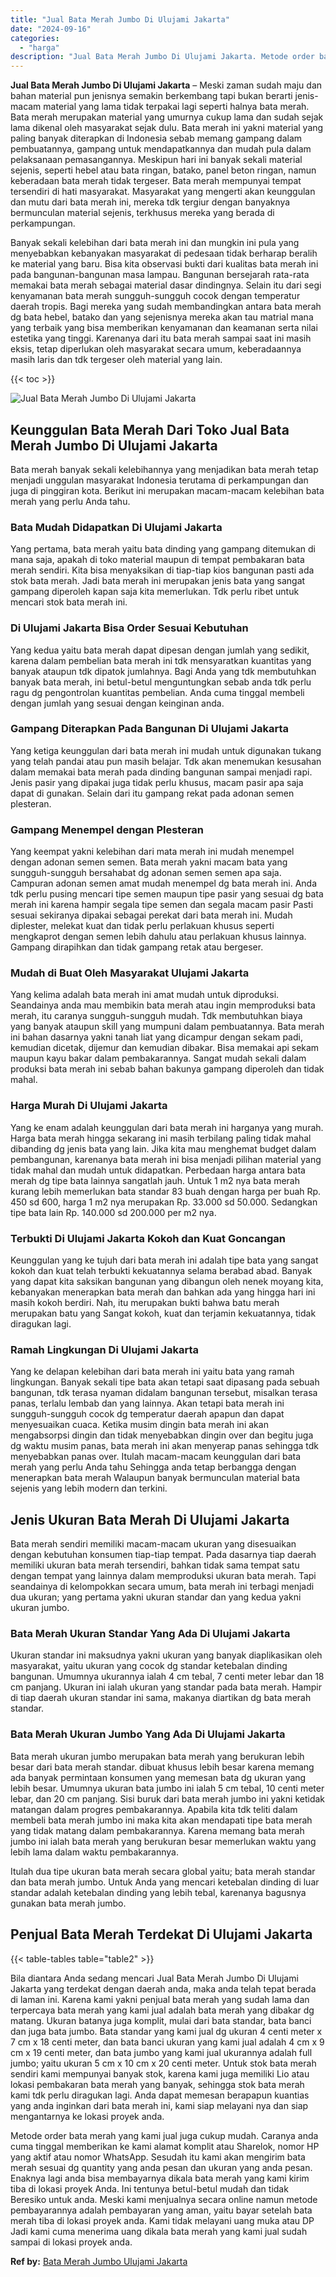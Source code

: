 ```yaml
---
title: "Jual Bata Merah Jumbo Di Ulujami Jakarta"
date: "2024-09-16"
categories: 
  - "harga"
description: "Jual Bata Merah Jumbo Di Ulujami Jakarta. Metode order bata merah yang kami jual juga cukup mudah. Caranya anda cuma tinggal memberikan ke kami alamat kompli..."
---
```


**Jual Bata Merah Jumbo Di Ulujami Jakarta** – Meski zaman sudah maju dan bahan material pun jenisnya semakin berkembang tapi bukan berarti jenis-macam material yang lama tidak terpakai lagi seperti halnya bata merah. Bata merah merupakan material yang umurnya cukup lama dan sudah sejak lama dikenal oleh masyarakat sejak dulu. Bata merah ini yakni material yang paling banyak diterapkan di Indonesia sebab memang gampang dalam pembuatannya, gampang untuk mendapatkannya dan mudah pula dalam pelaksanaan pemasangannya. Meskipun hari ini banyak sekali material sejenis, seperti hebel atau bata ringan, batako, panel beton ringan, namun keberadaan bata merah tidak tergeser. Bata merah mempunyai tempat tersendiri di hati masyarakat. Masyarakat yang mengerti akan keunggulan dan mutu dari bata merah ini, mereka tdk tergiur dengan banyaknya bermunculan material sejenis, terkhusus mereka yang berada di perkampungan.

Banyak sekali kelebihan dari bata merah ini dan mungkin ini pula yang menyebabkan kebanyakan masyarakat di pedesaan tidak berharap beralih ke material yang baru. Bisa kita observasi bukti dari kualitas bata merah ini pada bangunan-bangunan masa lampau. Bangunan bersejarah rata-rata memakai bata merah sebagai material dasar dindingnya. Selain itu dari segi kenyamanan bata merah sungguh-sungguh cocok dengan temperatur daerah tropis. Bagi mereka yang sudah membandingkan antara bata merah dg bata hebel, batako dan yang sejenisnya mereka akan tau matrial mana yang terbaik yang bisa memberikan kenyamanan dan keamanan serta nilai estetika yang tinggi. Karenanya dari itu bata merah sampai saat ini masih eksis, tetap diperlukan oleh masyarakat secara umum, keberadaannya masih laris dan tdk tergeser oleh material yang lain.

{{< toc >}}

![Jual Bata Merah Jumbo Di Ulujami Jakarta](/images/jual-bata-merah-29.png)

## Keunggulan Bata Merah Dari Toko Jual Bata Merah Jumbo Di Ulujami Jakarta

Bata merah banyak sekali kelebihannya yang menjadikan bata merah tetap menjadi unggulan masyarakat Indonesia terutama di perkampungan dan juga di pinggiran kota. Berikut ini merupakan macam-macam kelebihan bata merah yang perlu Anda tahu.

### Bata Mudah Didapatkan Di Ulujami Jakarta

Yang pertama, bata merah yaitu bata dinding yang gampang ditemukan di mana saja, apakah di toko material maupun di tempat pembakaran bata merah sendiri. Kita bisa menyaksikan di tiap-tiap kios bangunan pasti ada stok bata merah. Jadi bata merah ini merupakan jenis bata yang sangat gampang diperoleh kapan saja kita memerlukan. Tdk perlu ribet untuk mencari stok bata merah ini.

### Di Ulujami Jakarta Bisa Order Sesuai Kebutuhan

Yang kedua yaitu bata merah dapat dipesan dengan jumlah yang sedikit, karena dalam pembelian bata merah ini tdk mensyaratkan kuantitas yang banyak ataupun tdk dipatok jumlahnya. Bagi Anda yang tdk membutuhkan banyak bata merah, ini betul-betul menguntungkan sebab anda tdk perlu ragu dg pengontrolan kuantitas pembelian. Anda cuma tinggal membeli dengan jumlah yang sesuai dengan keinginan anda.

### Gampang Diterapkan Pada Bangunan Di Ulujami Jakarta

Yang ketiga keunggulan dari bata merah ini mudah untuk digunakan tukang yang telah pandai atau pun masih belajar. Tdk akan menemukan kesusahan dalam memakai bata merah pada dinding bangunan sampai menjadi rapi. Jenis pasir yang dipakai juga tidak perlu khusus, macam pasir apa saja dapat di gunakan. Selain dari itu gampang rekat pada adonan semen plesteran.

### Gampang Menempel dengan Plesteran

Yang keempat yakni kelebihan dari mata merah ini mudah menempel dengan adonan semen semen. Bata merah yakni macam bata yang sungguh-sungguh bersahabat dg adonan semen semen apa saja. Campuran adonan semen amat mudah menempel dg bata merah ini. Anda tdk perlu pusing mencari tipe semen maupun tipe pasir yang sesuai dg bata merah ini karena hampir segala tipe semen dan segala macam pasir Pasti sesuai sekiranya dipakai sebagai perekat dari bata merah ini. Mudah diplester, melekat kuat dan tidak perlu perlakuan khusus seperti mengkaprot dengan semen lebih dahulu atau perlakuan khusus lainnya. Gampang dirapihkan dan tidak gampang retak atau bergeser.

### Mudah di Buat Oleh Masyarakat Ulujami Jakarta

Yang kelima adalah bata merah ini amat mudah untuk diproduksi. Seandainya anda mau membikin bata merah atau ingin memproduksi bata merah, itu caranya sungguh-sungguh mudah. Tdk membutuhkan biaya yang banyak ataupun skill yang mumpuni dalam pembuatannya. Bata merah ini bahan dasarnya yakni tanah liat yang dicampur dengan sekam padi, kemudian dicetak, dijemur dan kemudian dibakar. Bisa memakai api sekam maupun kayu bakar dalam pembakarannya. Sangat mudah sekali dalam produksi bata merah ini sebab bahan bakunya gampang diperoleh dan tidak mahal.

### Harga Murah Di Ulujami Jakarta

Yang ke enam adalah keunggulan dari bata merah ini harganya yang murah. Harga bata merah hingga sekarang ini masih terbilang paling tidak mahal dibanding dg jenis bata yang lain. Jika kita mau menghemat budget dalam pembangunan, karenanya bata merah ini bisa menjadi pilihan material yang tidak mahal dan mudah untuk didapatkan. Perbedaan harga antara bata merah dg tipe bata lainnya sangatlah jauh. Untuk 1 m2 nya bata merah kurang lebih memerlukan bata standar 83 buah dengan harga per buah Rp. 450 sd 600, harga 1 m2 nya merupakan Rp. 33.000 sd 50.000. Sedangkan tipe bata lain Rp. 140.000 sd 200.000 per m2 nya.

### Terbukti Di Ulujami Jakarta Kokoh dan Kuat Goncangan

Keunggulan yang ke tujuh dari bata merah ini adalah tipe bata yang sangat kokoh dan kuat telah terbukti kekuatannya selama berabad abad. Banyak yang dapat kita saksikan bangunan yang dibangun oleh nenek moyang kita, kebanyakan menerapkan bata merah dan bahkan ada yang hingga hari ini masih kokoh berdiri. Nah, itu merupakan bukti bahwa batu merah merupakan batu yang Sangat kokoh, kuat dan terjamin kekuatannya, tidak diragukan lagi.

### Ramah Lingkungan Di Ulujami Jakarta

Yang ke delapan kelebihan dari bata merah ini yaitu bata yang ramah lingkungan. Banyak sekali tipe bata akan tetapi saat dipasang pada sebuah bangunan, tdk terasa nyaman didalam bangunan tersebut, misalkan terasa panas, terlalu lembab dan yang lainnya. Akan tetapi bata merah ini sungguh-sungguh cocok dg temperatur daerah apapun dan dapat menyesuaikan cuaca. Ketika musim dingin bata merah ini akan mengabsorpsi dingin dan tidak menyebabkan dingin over dan begitu juga dg waktu musim panas, bata merah ini akan menyerap panas sehingga tdk menyebabkan panas over. Itulah macam-macam keunggulan dari bata merah yang perlu Anda tahu Sehingga anda tetap berbangga dengan menerapkan bata merah Walaupun banyak bermunculan material bata sejenis yang lebih modern dan terkini.

## Jenis Ukuran Bata Merah Di Ulujami Jakarta

Bata merah sendiri memiliki macam-macam ukuran yang disesuaikan dengan kebutuhan konsumen tiap-tiap tempat. Pada dasarnya tiap daerah memiliki ukuran bata merah tersendiri, bahkan tidak sama tempat satu dengan tempat yang lainnya dalam memproduksi ukuran bata merah. Tapi seandainya di kelompokkan secara umum, bata merah ini terbagi menjadi dua ukuran; yang pertama yakni ukuran standar dan yang kedua yakni ukuran jumbo.

### Bata Merah Ukuran Standar Yang Ada Di Ulujami Jakarta

Ukuran standar ini maksudnya yakni ukuran yang banyak diaplikasikan oleh masyarakat, yaitu ukuran yang cocok dg standar ketebalan dinding bangunan. Umumnya ukurannya ialah 4 cm tebal, 7 centi meter lebar dan 18 cm panjang. Ukuran ini ialah ukuran yang standar pada bata merah. Hampir di tiap daerah ukuran standar ini sama, makanya diartikan dg bata merah standar.

### Bata Merah Ukuran Jumbo Yang Ada Di Ulujami Jakarta

Bata merah ukuran jumbo merupakan bata merah yang berukuran lebih besar dari bata merah standar. dibuat khusus lebih besar karena memang ada banyak permintaan konsumen yang memesan bata dg ukuran yang lebih besar. Umumnya ukuran bata jumbo ini ialah 5 cm tebal, 10 centi meter lebar, dan 20 cm panjang. Sisi buruk dari bata merah jumbo ini yakni ketidak matangan dalam progres pembakarannya. Apabila kita tdk teliti dalam membeli bata merah jumbo ini maka kita akan mendapati tipe bata merah yang tidak matang dalam pembakarannya. Karena memang bata merah jumbo ini ialah bata merah yang berukuran besar memerlukan waktu yang lebih lama dalam waktu pembakarannya.

Itulah dua tipe ukuran bata merah secara global yaitu; bata merah standar dan bata merah jumbo. Untuk Anda yang mencari ketebalan dinding di luar standar adalah ketebalan dinding yang lebih tebal, karenanya bagusnya gunakan bata merah jumbo.

## Penjual Bata Merah Terdekat Di Ulujami Jakarta

{{< table-tables table="table2" >}}

Bila diantara Anda sedang mencari Jual Bata Merah Jumbo Di Ulujami Jakarta yang terdekat dengan daerah anda, maka anda telah tepat berada di laman ini. Karena kami yakni penjual bata merah yang sudah lama dan terpercaya bata merah yang kami jual adalah bata merah yang dibakar dg matang. Ukuran batanya juga komplit, mulai dari bata standar, bata banci dan juga bata jumbo. Bata standar yang kami jual dg ukuran 4 centi meter x 7 cm x 18 centi meter, dan bata banci ukuran yang kami jual adalah 4 cm x 9 cm x 19 centi meter, dan bata jumbo yang kami jual ukurannya adalah full jumbo; yaitu ukuran 5 cm x 10 cm x 20 centi meter. Untuk stok bata merah sendiri kami mempunyai banyak stok, karena kami juga memiliki Lio atau lokasi pembakaran bata merah yang banyak, sehingga stok bata merah kami tdk perlu diragukan lagi. Anda dapat memesan berapapun kuantias yang anda inginkan dari bata merah ini, kami siap melayani nya dan siap mengantarnya ke lokasi proyek anda.

Metode order bata merah yang kami jual juga cukup mudah. Caranya anda cuma tinggal memberikan ke kami alamat komplit atau Sharelok, nomor HP yang aktif atau nomor WhatsApp. Sesudah itu kami akan mengirim bata merah sesuai dg quantity yang anda pesan dan ukuran yang anda pesan. Enaknya lagi anda bisa membayarnya dikala bata merah yang kami kirim tiba di lokasi proyek Anda. Ini tentunya betul-betul mudah dan tidak Beresiko untuk anda. Meski kami menjualnya secara online namun metode pembayarannya adalah pembayaran yang aman, yaitu bayar setelah bata merah tiba di lokasi proyek anda. Kami tidak melayani uang muka atau DP Jadi kami cuma menerima uang dikala bata merah yang kami jual sudah sampai di lokasi proyek anda.

**Ref by:** [Bata Merah Jumbo Ulujami Jakarta](https://id.wikipedia.org/wiki/Bata)
